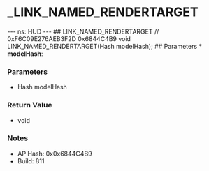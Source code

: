 # _LINK_NAMED_RENDERTARGET

--- ns: HUD --- ## LINK_NAMED_RENDERTARGET  // 0xF6C09E276AEB3F2D 0x6844C4B9 void LINK_NAMED_RENDERTARGET(Hash modelHash);   ## Parameters * **modelHash**:

### Parameters
* Hash modelHash

### Return Value
* void

### Notes
* AP Hash: 0x0x6844C4B9
* Build: 811

